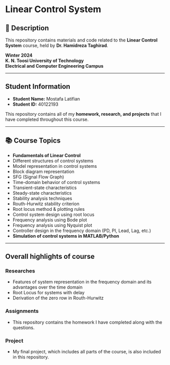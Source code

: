 #  Linear Control System

## 📌 Description
This repository contains materials and code related to the **Linear Control System** course, held by **Dr. Hamidreza Taghirad**.  

 **Winter 2024**  
 **K. N. Toosi University of Technology**  
 **Electrical and Computer Engineering Campus**  

___
## Student Information
- **Student Name:** Mostafa Latifian  
- **Student ID:** 40122193  

This repository contains all of my **homework, research, and projects** that I have completed throughout this course.  

___
## 📚 Course Topics
- **Fundamentals of Linear Control**  
- Different structures of control systems  
- Model representation in control systems  
- Block diagram representation  
- SFG (Signal Flow Graph)  
- Time-domain behavior of control systems  
- Transient-state characteristics  
- Steady-state characteristics  
- Stability analysis techniques  
- Routh-Hurwitz stability criterion  
- Root locus method & plotting rules  
- Control system design using root locus  
- Frequency analysis using Bode plot  
- Frequency analysis using Nyquist plot  
- Controller design in the frequency domain (PD, PI, Lead, Lag, etc.)  
- **Simulation of control systems in MATLAB/Python**  
___
 ## Overall highlights of course
### Researches
- Features of system representation in the frequency domain and its advantages over the time domain
- Root Locus for systems with delay
- Derivation of the zero row in Routh-Hurwitz
### Assignments
- This repository contains the homework I have completed along with the questions.
### Project
- My final project, which includes all parts of the course, is also included in this repository.

